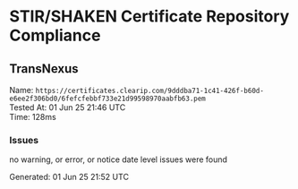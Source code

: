 # STIR/SHAKEN Certificate Repository Compliance

## TransNexus

Name: `https://certificates.clearip.com/9dddba71-1c41-426f-b60d-e6ee2f306bd0/6fefcfebbf733e21d99598970aabfb63.pem`\
Tested At: 01 Jun 25 21:46 UTC\
Time: 128ms

### Issues

no warning, or error, or notice date level issues were found

Generated: 01 Jun 25 21:52 UTC
